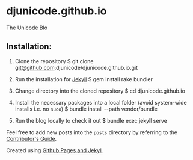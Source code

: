 # djunicode.github.io
The Unicode Blo

## Installation:

1. Clone the repository
$ git clone git@github.com:djunicode/djunicode.github.io.git

2. Run the installation for [Jekyll](https://jekyllrb.com/docs/quickstart)
$ gem install rake bundler

3. Change directory into the cloned repository
$ cd djunicode.github.io

4. Install the necessary packages into a local folder (avoid system-wide installs i.e. no `sudo`)
$ bundle install --path vendor/bundle

5. Run the blog locally to check it out
$ bundle exec jekyll serve

Feel free to add new posts into the `posts` directory by referring to the [Contributor's Guide](https://djunicode.github.io/2018-06-07-contributors-guide.markdown).

Created using [Github Pages and Jekyll](https://help.github.com/articles/using-jekyll-as-a-static-site-generator-with-github-pages/)
